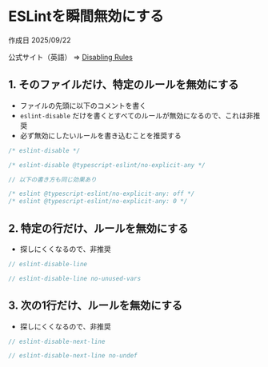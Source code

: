 # ESLintを瞬間無効にする

作成日 2025/09/22

公式サイト（英語） => [Disabling Rules](https://eslint.org/docs/latest/use/configure/rules#disabling-rules)

## 1. そのファイルだけ、特定のルールを無効にする

- ファイルの先頭に以下のコメントを書く
- `eslint-disable` だけを書くとすべてのルールが無効になるので、これは非推奨
- 必ず無効にしたいルールを書き込むことを推奨する

```javascript
/* eslint-disable */

/* eslint-disable @typescript-eslint/no-explicit-any */

// 以下の書き方も同じ効果あり

/* eslint @typescript-eslint/no-explicit-any: off */
/* eslint @typescript-eslint/no-explicit-any: 0 */
```

## 2. 特定の行だけ、ルールを無効にする

- 探しにくくなるので、非推奨

```javascript
// eslint-disable-line

// eslint-disable-line no-unused-vars
```

## 3. 次の1行だけ、ルールを無効にする

- 探しにくくなるので、非推奨

```javascript
// eslint-disable-next-line

// eslint-disable-next-line no-undef
```
